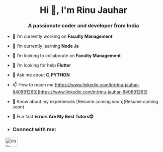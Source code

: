
<h1 align="center">Hi 👋, I'm Rinu Jauhar</h1>
<h3 align="center">A passionate coder and developer from India</h3>

- 🔭 I’m currently working on **Faculty Management**

- 🌱 I’m currently learning **Node Js**

- 👯 I’m looking to collaborate on **Faculty Management**

- 🤝 I’m looking for help **Flutter**

- 💬 Ask me about **C,PYTHON**

- 📫 How to reach me  [https://www.linkedin.com/in/rinu-jauhar-840891263](https://www.linkedin.com/in/rinu-jauhar-840891263)

- 📄 Know about my experiences [Resume coming soon](Resume coming soon)

- 🤯 Fun fact **Errors Are My Best Tutors😎**
- <h3 align="left">Connect with me:</h3>
<p align="left">
<a href="https://www.linkedin.com/in/rinu-jauhar-840891263" target="blank"><img align="center" src="https://raw.githubusercontent.com/rahuldkjain/github-profile-readme-generator/master/src/images/icons/Social/linked-in-alt.svg" alt="rinu-jauhar-840891263" height="30" width="40" /></a>



